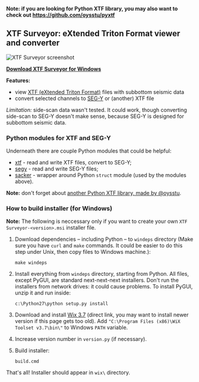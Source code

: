 **Note: if you are looking for Python XTF library, you may also want to check out https://github.com/oysstu/pyxtf**

## XTF Surveyor: eXtended Triton Format viewer and converter

![XTF Surveyor screenshot](doc/screenshot.png)

**[Download XTF Surveyor for Windows][download]**

[download]: http://sourceforge.net/projects/pyxtf/files/XTF_Surveyor_v0.7.0.msi/download

**Features:**

* view [XTF (eXtended Triton Format)][XTF] files with subbottom seismic data
* convert selected channels to [SEG-Y][] or (another) XTF file

*Limitation:* side-scan data wasn't tested. It could work, though converting side-scan to SEG-Y doesn't make sense, because SEG-Y is designed for subbottom seismic data.

[XTF]: http://en.wikipedia.org/wiki/EXtended_Triton_Format
[SEG-Y]: http://en.wikipedia.org/wiki/SEG_Y

### Python modules for XTF and SEG-Y

Underneath there are couple Python modules that could be helpful:

* [xtf](xtf.py) - read and write XTF files, convert to SEG-Y;
* [segy](segy.py) - read and write SEG-Y files;
* [sacker](sacker.py) - wrapper around Python `struct` module (used by the modules above).

**Note:** don't forget about [another Python XTF library, made by @oysstu](https://github.com/oysstu/pyxtf).

### How to build installer (for Windows)

**Note:** The following is neccessary only if you want to create your own `XTF Surveyor-<version>.msi` installer file.

1. Download dependencies – including Python – to `windeps` directory (Make sure you have `curl` and `make` commands. It could be easier to do this step under Unix, then copy files to Windows machine.):

    ```
    make windeps
    ```

2. Install everything from `windeps` directory, starting from Python. All files, except PyGUI, are standard next-next-next installers. Don't run the installers from network drives: it could cause problems. To install PyGUI, unzip it and run inside:

    ```
    c:\Python27\python setup.py install
    ```

3. Download and install [Wix 3.7](http://wix.codeplex.com/downloads/get/582218) (direct link, you may want to install newer version if this page gets too old). Add `"C:\Program Files (x86)\WiX Toolset v3.7\bin\"` to Windows `PATH` variable.

4. Increase version number in `version.py` (if necessary).

5. Build installer:

    ```
    build.cmd
    ```

That's all! Installer should appear in `wix\` directory.
